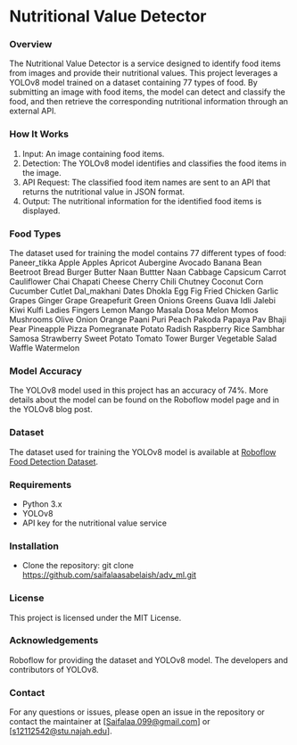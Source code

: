 # Nutritional Value Detector

### Overview
The Nutritional Value Detector is a service designed to identify food items from images and provide their nutritional values. This project leverages a YOLOv8 model trained on a dataset containing 77 types of food. By submitting an image with food items, the model can detect and classify the food, and then retrieve the corresponding nutritional information through an external API.

### How It Works
1) Input: An image containing food items.
2) Detection: The YOLOv8 model identifies and classifies the food items in the image.
3) API Request: The classified food item names are sent to an API that returns the nutritional value in JSON format.
4) Output: The nutritional information for the identified food items is displayed.

### Food Types
The dataset used for training the model contains 77 different types of food: 
Paneer_tikka
Apple
Apples
Apricot
Aubergine
Avocado
Banana
Bean
Beetroot
Bread
Burger
Butter Naan
Buttter Naan
Cabbage
Capsicum
Carrot
Cauliflower
Chai
Chapati
Cheese
Cherry
Chili
Chutney
Coconut
Corn
Cucumber
Cutlet
Dal_makhani
Dates
Dhokla
Egg
Fig
Fried Chicken
Garlic
Grapes
Ginger
Grape
Greapefurit
Green Onions
Greens
Guava
Idli
Jalebi
Kiwi
Kulfi
Ladies Fingers
Lemon
Mango
Masala Dosa
Melon
Momos
Mushrooms
Olive
Onion
Orange
Paani Puri
Peach
Pakoda
Papaya
Pav Bhaji
Pear
Pineapple
Pizza
Pomegranate
Potato
Radish
Raspberry
Rice
Sambhar
Samosa
Strawberry
Sweet Potato
Tomato
Tower Burger
Vegetable Salad
Waffle
Watermelon

### Model Accuracy
The YOLOv8 model used in this project has an accuracy of 74%. More details about the model can be found on the Roboflow model page and in the YOLOv8 blog post.

### Dataset
The dataset used for training the YOLOv8 model is available at [Roboflow Food Detection Dataset](https://universe.roboflow.com/nutriment-eazzk/-food-detection/dataset/1).

### Requirements
- Python 3.x
- YOLOv8
- API key for the nutritional value service

### Installation
- Clone the repository: git clone https://github.com/saifalaasabelaish/adv_ml.git

### License
This project is licensed under the MIT License. 

### Acknowledgements
Roboflow for providing the dataset and YOLOv8 model.
The developers and contributors of YOLOv8.

### Contact
For any questions or issues, please open an issue in the repository or contact the maintainer at [Saifalaa.099@gmail.com] or [s12112542@stu.najah.edu].
